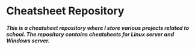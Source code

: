 # Cheatsheet Repository
##### This is a cheatsheet repository where I store various projects related to school. The repository contains cheatsheets for Linux server and Windows server.
